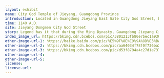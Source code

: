 ```yaml
---
layout: exhibit
name: City God Temple of Jieyang, Guangdong Province 
introduction: Located in Guangdong Jieyang East Gate City God Street, built in the Song Shaoxing decade (1140), Ming Hongwu two years (1369) County Prime Minister Xu De reconstruction. Jieyang City God Temple architecture combines Ming and Qing architectural styles and Jieyang local traditional craft features. The building structure is highly earthquake resistant and has survived dozens of earthquakes since the Ming Dynasty, remaining standing tall, showing the ingenuity and wisdom of ancient Chinese working people and their superb architectural skills. It has become a specimen for present-day people to study ancient architecture.
time: 1140 A.D.
site: Jieyang Dongmen City God Street
story: Legend has it that during the Ming Dynasty, Guangdong Jieyang City Fengwei Song village has a girl, with her sister-in-law to the city god to pray for blessings, see the beauty of the House of the praise, sister-in-law will play Xiao Gu said "Xiao Gu if you can marry a beautiful aunt like the House of the good miles! After hearing this, Miss Song just laughed and did not say anything. That night, Miss Song did see Cheng Huang come to her boudoir and sleep with her. She tied a red rope on the foot of the city god. The next morning, she told her sister-in-law the dream. In the daytime, the girl went to the temple of the city god again, and indeed saw her dream tied to the red rope on the foot of the city god, but also tied to the foot of the idol. Later, the girl died without illness, people said she was married to the city god as a wife.
index_image_url: https://bkimg.cdn.bcebos.com/pic/3801213fb80e7bec1a9307ee2f2eb9389b506b77?x-bce-process=image/resize,m_lfit,w_440,limit_1/format,f_auto
other-image-url-1: https://baike.baidu.com/pic/%E5%9F%8E%E9%9A%8D%E5%BA%99/9236316/1719213001/5243fbf2b21193133269290265380cd791238d5e?fr=lemma&ct=cover
other-image-url-2: https://bkimg.cdn.bcebos.com/pic/aa64034f78f0f736ba2c9bb30a55b319eac413b5?x-bce-process=image/resize,m_lfit,w_440,limit_1/format,f_auto
other-image-url-3: https://bkimg.cdn.bcebos.com/pic/d53f8794a4c27d1e73763fcb1bd5ad6eddc43868?x-bce-process=image/resize,m_lfit,w_440,limit_1/format,f_auto
other-image-url-4: 
other-image-url-5: 
license:
license-url:
---
```

